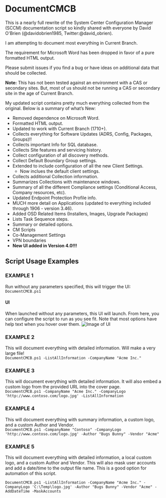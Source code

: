 # DocumentCMCB

This is a nearly full rewrite of the System Center Configuration Manager (SCCM) documentation script so kindly shared with everyone by David O'Brien (@davidobrien1985, Twitter:@david_obrien).

I am attempting to document most everything in Current Branch.

The requirement for Microsoft Word has been dropped in favor of a pure formatted HTML output.

Please submit issues if you find a bug or have ideas on additional data that should be collected.

**Note:**  This has not been tested against an environment with a CAS or secondary sites.  But, most of us should not be running a CAS or secondary site in the age of Current Branch.

My updated script contains pretty much everything collected from the original.  Below is a summary of what’s New:

* Removed dependence on Microsoft Word.  
* Formatted HTML output.  
* Updated to work with Current Branch (1710+).  
* Collects everything for Software Updates (ADRS, Config, Packages, Groups)!!  
* Collects important Info for SQL database.  
* Collects Site features and servicing history.  
* Collect configuration of all discovery methods.
* Collect Default Boundary Group settings.  
* Extended to include configuration of all the new Client Settings.
  * Now inclues the default client settings.
* Collects additional Collection information.  
* Summarizes Collections with maintenance windows.
* Summary of all the different Compliance settings (Conditional Access, Company resources, etc).  
* Updated Endpoint Protection Profile info.  
* MUCH more detail on Applications (updated to everything included through 1906 - version 3.46).  
* Added OSD Related Items (Installers, Images, Upgrade Packages)  
* Lists Task Sequence steps.  
* Summary or detailed options.  
* CM Scripts
* Co-Management Settings
* VPN boundaries
* **New UI added in Version 4.0!!!**

## Script Usage Examples

### EXAMPLE 1

Run without any parameters specified, this will trigger the UI:  
 ```DocumentCMCB.ps1```
#### UI
When launched without any parameters, this UI will launch.  From here, you can configure the script to run as you see fit.  Note that most options have help text when you hover over them.
![Image of UI](./WpfUI.png)

### EXAMPLE 2

This will document everything with detailed information.  Will make a very large file!  
 ```DocumentCMCB.ps1 -ListAllInformation -CompanyName "Acme Inc."```

### EXAMPLE 3

This will document everything with detailed information. It will also embed a custom logo from the provided URL into the cover page.  
 ```DocumentCMCB.ps1 -CompanyName "Acme Inc." -CompanyLogo 'http://www.contoso.com/logo.jpg' -ListAllInformation```

### EXAMPLE 4

This will document everything with summary information, a custom logo, and a custom Author and Vendor.  
 ```DocumentCMCB.ps1 -CompanyName "Contoso" -CompanyLogo 'http://www.contoso.com/logo.jpg' -Author "Bugs Bunny" -Vendor "Acme"```

### EXAMPLE 5

This will document everything with detailed information, a local custom logo, and a custom Author and Vendor.  This will also mask user accounts and add a date/time to the output file name.  This is a good option for automation of this script.

 ```DocumentCMCB.ps1 -ListAllInformation -CompanyName "Acme Inc." -CompanyLogo 'C:\Temp\logo.jpg' -Author "Bugs Bunny" -Vendor "Acme" -AddDateTime -MaskAccounts```
